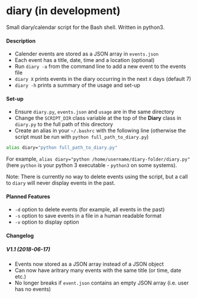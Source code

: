 # diary (in development)
Small diary/calendar script for the Bash shell. Written in python3.

#### Description
- Calender events are stored as a JSON array in `events.json`
- Each event has a title, date, time and a location (optional)
- Run `diary -a` from the command line to add a new event to the events file
- `diary X` prints events in the diary occurring in the next `X` days (default 7)
- `diary -h` prints a summary of the usage and set-up

#### Set-up
- Ensure `diary.py`, `events.json` and `usage` are in the same directory
- Change the `SCRIPT_DIR` class variable at the top of the **Diary** class in `diary.py` to the full path of this directory
- Create an alias in your `~/.bashrc` with the following line (otherwise the script must be run with `python full_path_to_diary.py`)
```sh
alias diary="python full_path_to_diary.py"
```
For example, `alias diary="python /home/username/diary-folder/diary.py"` 
(here `python` is your python 3 executable - `python3` on some systems). 

Note: There is currently no way to delete events using the script, but a call to `diary` will never display events in the past.

#### Planned Features
- `-d` option to delete events (for example, all events in the past)
- `-s` option to save events in a file in a human readable format
- `-v` option to display option

#### Changelog
##### V1.1 (2018-06-17)
- Events now stored as a JSON array instead of a JSON object
- Can now have aritrary many events with the same title (or time, date etc.)
- No longer breaks if `event.json` contains an empty JSON array (i.e. user has no events)
